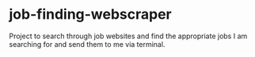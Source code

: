 # job-finding-webscraper
 Project to search through job websites and find the appropriate jobs I am searching for and send them to me via terminal.
